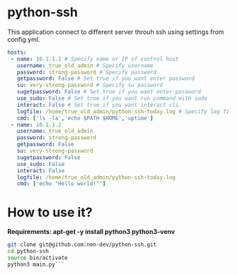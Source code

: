 # python-ssh
This application connect to different server throuh ssh using settings from config.yml.

```yml
hosts:
 - name: 10.1.1.1 # Specify name or IP of control host
   username: true_old_admin # Specify username 
   password: strong-password # Specify password
   getpassword: False # Set true if you want enter password
   su: very-strong-password # Specify su password
   sugetpassword: False # Set true if you want enter password
   use_sudo: False # Set true if you want run command with sudo
   interact: False # Set true if you want interact cli 
   logfile: /home/true_old_admin/python-ssh-today.log # Specify log file path
   cmd: ['ls -la','echo $PATH $HOME','uptime']
 - name: 10.1.1.2 
   username: true_old_admin
   password: strong-password 
   getpassword: False 
   su: very-strong-password 
   sugetpassword: False 
   use_sudo: False 
   interact: False 
   logfile: /home/true_old_admin/python-ssh-today.log
   cmd: ['echo "Hello world!"']
```
# How to use it?

**Requirements: apt-get -y install python3 python3-venv**
```bash
git clone git@github.com:nen-dev/python-ssh.git
cd python-ssh
source bin/activate
python3 main.py```
